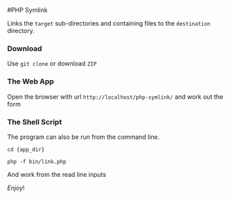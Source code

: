 #PHP Symlink

Links the `target` sub-directories and containing files to the `destination` directory.

### Download
Use `git clone` or download `ZIP`

### The Web App

Open the browser with url `http://localhost/php-symlink/` and work out the form

### The Shell Script
The program can also be run from the command line.

`cd {app_dir}`

`php -f bin/link.php`

And work from the read line inputs

_Enjoy_!